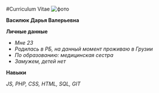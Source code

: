 #Curriculum Vitae
![фото](https://sun9-7.userapi.com/impf/q8etKDywm2gmVIw0JhrvXnvtNChCdRnA3ULjPQ/MxGpZoHWoqA.jpg?size=882x1080&quality=96&sign=2e76a183551bade20dd0e0659d32172b&type=album "фото")


**Василюк Дарья Валерьевна**

**Личные данные**

* *Мне 23*
* *Родилась в РБ, на данный момент проживаю в Грузии*
* *По образованию: медицинская сестра*
* *Замужем, детей нет*

**Навыки**

*JS, PHP, CSS, HTML, SQL, GIT*